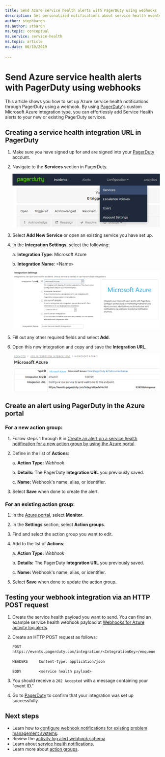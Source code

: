 ```yaml
---
title: Send Azure service health alerts with PagerDuty using webhooks
description: Get personalized notifications about service health events to your PagerDuty instance.
author: stephbaron
ms.author: stbaron
ms.topic: conceptual
ms.service: service-health
ms.topic: article
ms.date: 06/10/2019

---
```

# Send Azure service health alerts with PagerDuty using webhooks

This article shows you how to set up Azure service health notifications through PagerDuty using a webhook. By using [PagerDuty](https://www.pagerduty.com/)'s custom Microsoft Azure integration type, you can effortlessly add Service Health alerts to your new or existing PagerDuty services.

## Creating a service health integration URL in PagerDuty
1.  Make sure you have signed up for and are signed into your [PagerDuty](https://www.pagerduty.com/) account.

1.  Navigate to the **Services** section in PagerDuty.

    ![The "Services" section in PagerDuty](./media/webhook-alerts/pagerduty-services-section.png)

1.  Select **Add New Service** or open an existing service you have set up.

1.  In the **Integration Settings**, select the following:

    a. **Integration Type**: Microsoft Azure

    b. **Integration Name**: \<Name\>

    ![The "Integration Settings" in PagerDuty](./media/webhook-alerts/pagerduty-integration-settings.png)

1.  Fill out any other required fields and select **Add**.

1.  Open this new integration and copy and save the **Integration URL**.

    ![The "Integration URL" in PagerDuty](./media/webhook-alerts/pagerduty-integration-url.png)

## Create an alert using PagerDuty in the Azure portal
### For a new action group:
1. Follow steps 1 through 8 in [Create an alert on a service health notification for a new action group by using the Azure portal](../azure-monitor/platform/alerts-activity-log-service-notifications.md).

1. Define in the list of **Actions**:

    a. **Action Type:** *Webhook*

    b. **Details:** The PagerDuty **Integration URL** you previously saved.

    c. **Name:** Webhook's name, alias, or identifier.

1. Select **Save** when done to create the alert.

### For an existing action group:
1. In the [Azure portal](https://portal.azure.com/), select **Monitor**.

1. In the **Settings** section, select **Action groups**.

1. Find and select the action group you want to edit.

1. Add to the list of **Actions**:

    a. **Action Type:** *Webhook*

    b. **Details:** The PagerDuty **Integration URL** you previously saved.

    c. **Name:** Webhook's name, alias, or identifier.

1. Select **Save** when done to update the action group.

## Testing your webhook integration via an HTTP POST request
1. Create the service health payload you want to send. You can find an example service health webhook payload at [Webhooks for Azure activity log alerts](../azure-monitor/platform/activity-log-alerts-webhook.md).

1. Create an HTTP POST request as follows:

    ```
    POST        https://events.pagerduty.com/integration/<IntegrationKey>/enqueue

    HEADERS     Content-Type: application/json

    BODY        <service health payload>
    ```
1. You should receive a `202 Accepted` with a message containing your "event ID."

1. Go to [PagerDuty](https://www.pagerduty.com/) to confirm that your integration was set up successfully.

## Next steps
- Learn how to [configure webhook notifications for existing problem management systems](service-health-alert-webhook-guide.md).
- Review the [activity log alert webhook schema](../azure-monitor/platform/activity-log-alerts-webhook.md). 
- Learn about [service health notifications](../azure-monitor/platform/service-notifications.md).
- Learn more about [action groups](../azure-monitor/platform/action-groups.md).